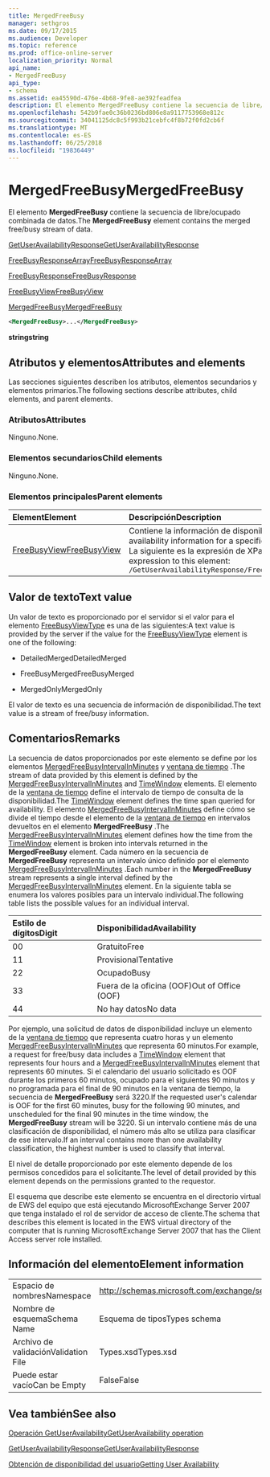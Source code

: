 ```yaml
---
title: MergedFreeBusy
manager: sethgros
ms.date: 09/17/2015
ms.audience: Developer
ms.topic: reference
ms.prod: office-online-server
localization_priority: Normal
api_name:
- MergedFreeBusy
api_type:
- schema
ms.assetid: ea45590d-476e-4b68-9fe8-ae392feadfea
description: El elemento MergedFreeBusy contiene la secuencia de libre/ocupado combinada de datos.
ms.openlocfilehash: 542b9fae0c36b0236bd806e8a9117753968e812c
ms.sourcegitcommit: 34041125dc8c5f993b21cebfc4f8b72f0fd2cb6f
ms.translationtype: MT
ms.contentlocale: es-ES
ms.lasthandoff: 06/25/2018
ms.locfileid: "19836449"
---
```

# <a name="mergedfreebusy"></a><span data-ttu-id="dd403-103">MergedFreeBusy</span><span class="sxs-lookup"><span data-stu-id="dd403-103">MergedFreeBusy</span></span>

<span data-ttu-id="dd403-104">El elemento **MergedFreeBusy** contiene la secuencia de libre/ocupado combinada de datos.</span><span class="sxs-lookup"><span data-stu-id="dd403-104">The **MergedFreeBusy** element contains the merged free/busy stream of data.</span></span> 
  
[<span data-ttu-id="dd403-105">GetUserAvailabilityResponse</span><span class="sxs-lookup"><span data-stu-id="dd403-105">GetUserAvailabilityResponse</span></span>](getuseravailabilityresponse.md)
  
[<span data-ttu-id="dd403-106">FreeBusyResponseArray</span><span class="sxs-lookup"><span data-stu-id="dd403-106">FreeBusyResponseArray</span></span>](freebusyresponsearray.md)
  
[<span data-ttu-id="dd403-107">FreeBusyResponse</span><span class="sxs-lookup"><span data-stu-id="dd403-107">FreeBusyResponse</span></span>](freebusyresponse.md)
  
[<span data-ttu-id="dd403-108">FreeBusyView</span><span class="sxs-lookup"><span data-stu-id="dd403-108">FreeBusyView</span></span>](freebusyview.md)
  
[<span data-ttu-id="dd403-109">MergedFreeBusy</span><span class="sxs-lookup"><span data-stu-id="dd403-109">MergedFreeBusy</span></span>](mergedfreebusy.md)
  
```xml
<MergedFreeBusy>...</MergedFreeBusy>
```

 <span data-ttu-id="dd403-110">**string**</span><span class="sxs-lookup"><span data-stu-id="dd403-110">**string**</span></span>
## <a name="attributes-and-elements"></a><span data-ttu-id="dd403-111">Atributos y elementos</span><span class="sxs-lookup"><span data-stu-id="dd403-111">Attributes and elements</span></span>

<span data-ttu-id="dd403-112">Las secciones siguientes describen los atributos, elementos secundarios y elementos primarios.</span><span class="sxs-lookup"><span data-stu-id="dd403-112">The following sections describe attributes, child elements, and parent elements.</span></span>
  
### <a name="attributes"></a><span data-ttu-id="dd403-113">Atributos</span><span class="sxs-lookup"><span data-stu-id="dd403-113">Attributes</span></span>

<span data-ttu-id="dd403-114">Ninguno.</span><span class="sxs-lookup"><span data-stu-id="dd403-114">None.</span></span>
  
### <a name="child-elements"></a><span data-ttu-id="dd403-115">Elementos secundarios</span><span class="sxs-lookup"><span data-stu-id="dd403-115">Child elements</span></span>

<span data-ttu-id="dd403-116">Ninguno.</span><span class="sxs-lookup"><span data-stu-id="dd403-116">None.</span></span>
  
### <a name="parent-elements"></a><span data-ttu-id="dd403-117">Elementos principales</span><span class="sxs-lookup"><span data-stu-id="dd403-117">Parent elements</span></span>

|<span data-ttu-id="dd403-118">**Element**</span><span class="sxs-lookup"><span data-stu-id="dd403-118">**Element**</span></span>|<span data-ttu-id="dd403-119">**Descripción**</span><span class="sxs-lookup"><span data-stu-id="dd403-119">**Description**</span></span>|
|:-----|:-----|
|[<span data-ttu-id="dd403-120">FreeBusyView</span><span class="sxs-lookup"><span data-stu-id="dd403-120">FreeBusyView</span></span>](freebusyview.md) <br/> |<span data-ttu-id="dd403-121">Contiene la información de disponibilidad para un usuario específico.</span><span class="sxs-lookup"><span data-stu-id="dd403-121">Contains availability information for a specific user.</span></span>  <br/> <span data-ttu-id="dd403-122">La siguiente es la expresión de XPath para este elemento:</span><span class="sxs-lookup"><span data-stu-id="dd403-122">The following is the XPath expression to this element:</span></span>  <br/>  `/GetUserAvailabilityResponse/FreeBusyResponseArray/FreeBusyResponse/FreeBusyView` <br/> |
   
## <a name="text-value"></a><span data-ttu-id="dd403-123">Valor de texto</span><span class="sxs-lookup"><span data-stu-id="dd403-123">Text value</span></span>

<span data-ttu-id="dd403-124">Un valor de texto es proporcionado por el servidor si el valor para el elemento [FreeBusyViewType](freebusyviewtype.md) es una de las siguientes:</span><span class="sxs-lookup"><span data-stu-id="dd403-124">A text value is provided by the server if the value for the [FreeBusyViewType](freebusyviewtype.md) element is one of the following:</span></span> 
  
- <span data-ttu-id="dd403-125">DetailedMerged</span><span class="sxs-lookup"><span data-stu-id="dd403-125">DetailedMerged</span></span>
    
- <span data-ttu-id="dd403-126">FreeBusyMerged</span><span class="sxs-lookup"><span data-stu-id="dd403-126">FreeBusyMerged</span></span>
    
- <span data-ttu-id="dd403-127">MergedOnly</span><span class="sxs-lookup"><span data-stu-id="dd403-127">MergedOnly</span></span>
    
<span data-ttu-id="dd403-128">El valor de texto es una secuencia de información de disponibilidad.</span><span class="sxs-lookup"><span data-stu-id="dd403-128">The text value is a stream of free/busy information.</span></span> 
  
## <a name="remarks"></a><span data-ttu-id="dd403-129">Comentarios</span><span class="sxs-lookup"><span data-stu-id="dd403-129">Remarks</span></span>

<span data-ttu-id="dd403-130">La secuencia de datos proporcionados por este elemento se define por los elementos [MergedFreeBusyIntervalInMinutes](mergedfreebusyintervalinminutes.md) y [ventana de tiempo](timewindow.md) .</span><span class="sxs-lookup"><span data-stu-id="dd403-130">The stream of data provided by this element is defined by the [MergedFreeBusyIntervalInMinutes](mergedfreebusyintervalinminutes.md) and [TimeWindow](timewindow.md) elements.</span></span> <span data-ttu-id="dd403-131">El elemento de la [ventana de tiempo](timewindow.md) define el intervalo de tiempo de consulta de la disponibilidad.</span><span class="sxs-lookup"><span data-stu-id="dd403-131">The [TimeWindow](timewindow.md) element defines the time span queried for availability.</span></span> <span data-ttu-id="dd403-132">El elemento [MergedFreeBusyIntervalInMinutes](mergedfreebusyintervalinminutes.md) define cómo se divide el tiempo desde el elemento de la [ventana de tiempo](timewindow.md) en intervalos devueltos en el elemento **MergedFreeBusy** .</span><span class="sxs-lookup"><span data-stu-id="dd403-132">The [MergedFreeBusyIntervalInMinutes](mergedfreebusyintervalinminutes.md) element defines how the time from the [TimeWindow](timewindow.md) element is broken into intervals returned in the **MergedFreeBusy** element.</span></span> <span data-ttu-id="dd403-133">Cada número en la secuencia de **MergedFreeBusy** representa un intervalo único definido por el elemento [MergedFreeBusyIntervalInMinutes](mergedfreebusyintervalinminutes.md) .</span><span class="sxs-lookup"><span data-stu-id="dd403-133">Each number in the **MergedFreeBusy** stream represents a single interval defined by the [MergedFreeBusyIntervalInMinutes](mergedfreebusyintervalinminutes.md) element.</span></span> <span data-ttu-id="dd403-134">En la siguiente tabla se enumera los valores posibles para un intervalo individual.</span><span class="sxs-lookup"><span data-stu-id="dd403-134">The following table lists the possible values for an individual interval.</span></span> 
  
|<span data-ttu-id="dd403-135">**Estilo de dígitos**</span><span class="sxs-lookup"><span data-stu-id="dd403-135">**Digit**</span></span>|<span data-ttu-id="dd403-136">**Disponibilidad**</span><span class="sxs-lookup"><span data-stu-id="dd403-136">**Availability**</span></span>|
|:-----|:-----|
|<span data-ttu-id="dd403-137">0</span><span class="sxs-lookup"><span data-stu-id="dd403-137">0</span></span>  <br/> |<span data-ttu-id="dd403-138">Gratuito</span><span class="sxs-lookup"><span data-stu-id="dd403-138">Free</span></span>  <br/> |
|<span data-ttu-id="dd403-139">1</span><span class="sxs-lookup"><span data-stu-id="dd403-139">1</span></span>  <br/> |<span data-ttu-id="dd403-140">Provisional</span><span class="sxs-lookup"><span data-stu-id="dd403-140">Tentative</span></span>  <br/> |
|<span data-ttu-id="dd403-141">2</span><span class="sxs-lookup"><span data-stu-id="dd403-141">2</span></span>  <br/> |<span data-ttu-id="dd403-142">Ocupado</span><span class="sxs-lookup"><span data-stu-id="dd403-142">Busy</span></span>  <br/> |
|<span data-ttu-id="dd403-143">3</span><span class="sxs-lookup"><span data-stu-id="dd403-143">3</span></span>  <br/> |<span data-ttu-id="dd403-144">Fuera de la oficina (OOF)</span><span class="sxs-lookup"><span data-stu-id="dd403-144">Out of Office (OOF)</span></span>  <br/> |
|<span data-ttu-id="dd403-145">4</span><span class="sxs-lookup"><span data-stu-id="dd403-145">4</span></span>  <br/> |<span data-ttu-id="dd403-146">No hay datos</span><span class="sxs-lookup"><span data-stu-id="dd403-146">No data</span></span>  <br/> |
   
<span data-ttu-id="dd403-147">Por ejemplo, una solicitud de datos de disponibilidad incluye un elemento de la [ventana de tiempo](timewindow.md) que representa cuatro horas y un elemento [MergedFreeBusyIntervalInMinutes](mergedfreebusyintervalinminutes.md) que representa 60 minutos.</span><span class="sxs-lookup"><span data-stu-id="dd403-147">For example, a request for free/busy data includes a [TimeWindow](timewindow.md) element that represents four hours and a [MergedFreeBusyIntervalInMinutes](mergedfreebusyintervalinminutes.md) element that represents 60 minutes.</span></span> <span data-ttu-id="dd403-148">Si el calendario del usuario solicitado es OOF durante los primeros 60 minutos, ocupado para el siguientes 90 minutos y no programada para el final de 90 minutos en la ventana de tiempo, la secuencia de **MergedFreeBusy** será 3220.</span><span class="sxs-lookup"><span data-stu-id="dd403-148">If the requested user's calendar is OOF for the first 60 minutes, busy for the following 90 minutes, and unscheduled for the final 90 minutes in the time window, the **MergedFreeBusy** stream will be 3220.</span></span> <span data-ttu-id="dd403-149">Si un intervalo contiene más de una clasificación de disponibilidad, el número más alto se utiliza para clasificar de ese intervalo.</span><span class="sxs-lookup"><span data-stu-id="dd403-149">If an interval contains more than one availability classification, the highest number is used to classify that interval.</span></span> 
  
<span data-ttu-id="dd403-150">El nivel de detalle proporcionado por este elemento depende de los permisos concedidos para el solicitante.</span><span class="sxs-lookup"><span data-stu-id="dd403-150">The level of detail provided by this element depends on the permissions granted to the requestor.</span></span>
  
<span data-ttu-id="dd403-151">El esquema que describe este elemento se encuentra en el directorio virtual de EWS del equipo que está ejecutando MicrosoftExchange Server 2007 que tenga instalado el rol de servidor de acceso de cliente.</span><span class="sxs-lookup"><span data-stu-id="dd403-151">The schema that describes this element is located in the EWS virtual directory of the computer that is running MicrosoftExchange Server 2007 that has the Client Access server role installed.</span></span>
  
## <a name="element-information"></a><span data-ttu-id="dd403-152">Información del elemento</span><span class="sxs-lookup"><span data-stu-id="dd403-152">Element information</span></span>

|||
|:-----|:-----|
|<span data-ttu-id="dd403-153">Espacio de nombres</span><span class="sxs-lookup"><span data-stu-id="dd403-153">Namespace</span></span>  <br/> |http://schemas.microsoft.com/exchange/services/2006/types  <br/> |
|<span data-ttu-id="dd403-154">Nombre de esquema</span><span class="sxs-lookup"><span data-stu-id="dd403-154">Schema Name</span></span>  <br/> |<span data-ttu-id="dd403-155">Esquema de tipos</span><span class="sxs-lookup"><span data-stu-id="dd403-155">Types schema</span></span>  <br/> |
|<span data-ttu-id="dd403-156">Archivo de validación</span><span class="sxs-lookup"><span data-stu-id="dd403-156">Validation File</span></span>  <br/> |<span data-ttu-id="dd403-157">Types.xsd</span><span class="sxs-lookup"><span data-stu-id="dd403-157">Types.xsd</span></span>  <br/> |
|<span data-ttu-id="dd403-158">Puede estar vacío</span><span class="sxs-lookup"><span data-stu-id="dd403-158">Can be Empty</span></span>  <br/> |<span data-ttu-id="dd403-159">False</span><span class="sxs-lookup"><span data-stu-id="dd403-159">False</span></span>  <br/> |
   
## <a name="see-also"></a><span data-ttu-id="dd403-160">Vea también</span><span class="sxs-lookup"><span data-stu-id="dd403-160">See also</span></span>



[<span data-ttu-id="dd403-161">Operación GetUserAvailability</span><span class="sxs-lookup"><span data-stu-id="dd403-161">GetUserAvailability operation</span></span>](getuseravailability-operation.md)
  
[<span data-ttu-id="dd403-162">GetUserAvailabilityResponse</span><span class="sxs-lookup"><span data-stu-id="dd403-162">GetUserAvailabilityResponse</span></span>](getuseravailabilityresponse.md)


[<span data-ttu-id="dd403-163">Obtención de disponibilidad del usuario</span><span class="sxs-lookup"><span data-stu-id="dd403-163">Getting User Availability</span></span>](http://msdn.microsoft.com/library/d4133fcb-9b0f-4e6b-aadf-a389da83516a%28Office.15%29.aspx)

